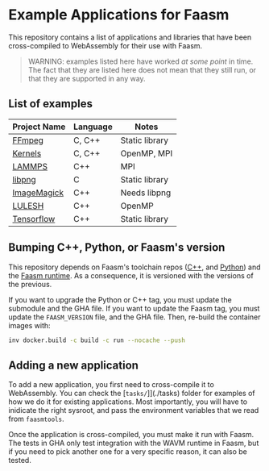 # Example Applications for Faasm

This repository contains a list of applications and libraries that have been
cross-compiled to WebAssembly for their use with Faasm.

> WARNING: examples listed here have worked _at some point_ in time. The fact
> that they are listed here does not mean that they still run, or that they
> are supported in any way.

## List of examples

| Project Name | Language | Notes |
| --- | --- | --- |
| [FFmpeg](https://github.com/faasm/FFmpeg) | C, C++ | Static library |
| [Kernels](https://github.com/faasm/Kernels) | C, C++ | OpenMP, MPI |
| [LAMMPS](https://github.com/faasm/lammps) | C++ | MPI |
| [libpng](https://github.com/faasm/libpng) | C | Static library |
| [ImageMagick](https://github.com/faasm/ImageMagick) | C++ | Needs libpng |
| [LULESH](https://github.com/faasm/LULESH) | C++ | OpenMP |
| [Tensorflow](https://github.com/faasm/tensorflow) | C++ | Static library |

## Bumping C++, Python, or Faasm's version

This repository depends on Faasm's toolchain repos ([C++](https://github.com/faasm/cpp),
and [Python](https://github.com/faasm/python)) and the [Faasm runtime](
https://github.com/faasm/faasm). As a consequence, it is versioned with the
versions of the previous.

If you want to upgrade the Python or C++ tag, you must update the submodule
and the GHA file. If you want to update the Faasm tag, you must update the
`FAASM_VERSION` file, and the GHA file. Then, re-build the container images
with:

```bash
inv docker.build -c build -c run --nocache --push
```

## Adding a new application

To add a new application, you first need to cross-compile it to WebAssembly.
You can check the [`tasks/`]](./tasks) folder for examples of how we do it for
existing applications. Most importantly, you will have to inidicate the right
sysroot, and pass the environment variables that we read from `faasmtools`.

Once the application is cross-compiled, you must make it run with Faasm. The
tests in GHA only test integration with the WAVM runtime in Faasm, but if you
need to pick another one for a very specific reason, it can also be tested.
